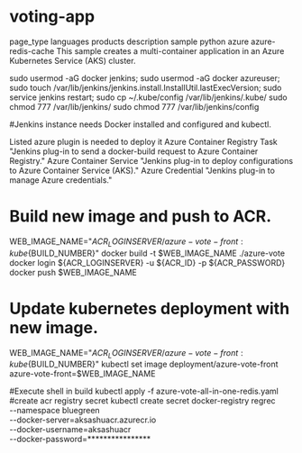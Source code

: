 # voting-app

page_type	languages	products	description
sample
python
azure
azure-redis-cache
This sample creates a multi-container application in an Azure Kubernetes Service (AKS) cluster.

sudo usermod -aG docker jenkins;
sudo usermod -aG docker azureuser;
sudo touch /var/lib/jenkins/jenkins.install.InstallUtil.lastExecVersion;
sudo service jenkins restart;
sudo cp ~/.kube/config /var/lib/jenkins/.kube/
sudo chmod 777 /var/lib/jenkins/
sudo chmod 777 /var/lib/jenkins/config

#Jenkins instance needs Docker installed and configured and kubectl.

Listed azure plugin is needed to deploy it
Azure Container Registry Task "Jenkins plug-in to send a docker-build request to Azure Container Registry."
Azure Container Service  "Jenkins plug-in to deploy configurations to Azure Container Service (AKS)."
Azure Credential "Jenkins plug-in to manage Azure credentials."

# Build new image and push to ACR.
WEB_IMAGE_NAME="${ACR_LOGINSERVER}/azure-vote-front:kube${BUILD_NUMBER}"
docker build -t $WEB_IMAGE_NAME ./azure-vote
docker login ${ACR_LOGINSERVER} -u ${ACR_ID} -p ${ACR_PASSWORD}
docker push $WEB_IMAGE_NAME

# Update kubernetes deployment with new image.
WEB_IMAGE_NAME="${ACR_LOGINSERVER}/azure-vote-front:kube${BUILD_NUMBER}"
kubectl set image deployment/azure-vote-front azure-vote-front=$WEB_IMAGE_NAME

#Execute shell in build
kubectl apply -f azure-vote-all-in-one-redis.yaml
#create acr registry secret
kubectl create secret docker-registry regrec \
    --namespace bluegreen \
    --docker-server=aksashuacr.azurecr.io \
    --docker-username=aksashuacr \
    --docker-password=****************
